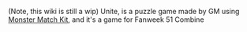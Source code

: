 (Note, this wiki is still a wip)
Unite, is a puzzle game made by GM using [Monster Match Kit](https://play.fancade.com/6177EDC139257D50), and it's a game for Fanweek 51 Combine
